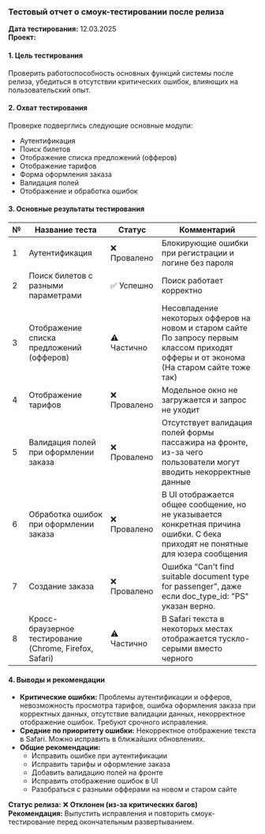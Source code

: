 ### **Тестовый отчет о смоук-тестировании после релиза**

**Дата тестирования:** 12.03.2025  
 **Проект:** 

#### **1\. Цель тестирования**

Проверить работоспособность основных функций системы после релиза, убедиться в отсутствии критических ошибок, влияющих на пользовательский опыт.

#### **2\. Охват тестирования**

Проверке подверглись следующие основные модули:

* Аутентификация  
* Поиск билетов  
* Отображение списка предложений (офферов)  
* Отображение тарифов  
* Форма оформления заказа  
* Валидация полей  
* Отображение и обработка ошибок

#### **3\. Основные результаты тестирования**

| № | Название теста | Статус | Комментарий |
| ----- | ----- | ----- | ----- |
| 1 | Аутентификация | ❌ Провалено | Блокирующие ошибки при регистрации и логине без пароля |
| 2 | Поиск билетов с разными параметрами | ✅ Успешно | Поиск работает корректно |
| 3 | Отображение списка предложений (офферов) | ⚠️ Частично | Несовпадение некоторых офферов на новом и старом сайте По запросу первым классом приходят офферы и от эконома (На старом сайте тоже так) |
| 4 | Отображение тарифов | ❌ Провалено | Модельное окно не загружается и запрос не уходит |
| 5 | Валидация полей при оформлении заказа | ❌ Провалено | Отсутствует валидация полей формы пассажира на фронте, из\-за чего пользователи могут вводить некорректные данные |
| 6 | Обработка ошибок при оформлении заказа | ❌ Провалено | В UI отображается общее сообщение, но не указывается конкретная причина ошибки. С бека приходят не понятные для юзера сообщения |
| 7 | Создание заказа | ❌ Провалено | Ошибка “Can't find suitable document type for passenger”, даже если doc\_type\_id: "PS" указан верно. |
| 8 | Кросс-браузерное тестирование (Chrome, Firefox, Safari) | ⚠️ Частично | В Safari текста в некоторых местах отображается тускло-серыми вместо черного |

#### **4\. Выводы и рекомендации**

* **Критические ошибки:** Проблемы аутентификации и офферов, невозможность просмотра тарифов, ошибка оформления заказа при корректных данных,  отсутствие валидации данных, некорректное отображение ошибок. Требуют срочного исправления.  
* **Средние по приоритету ошибки:** Некорректное отображение текста в Safari. Можно исправить в ближайших обновлениях.  
* **Общие рекомендации:**  
  * Исправить ошибке при аутентификации  
  * Исправить тарифы и оформление заказа  
  * Добавить валидацию полей на фронте  
  * Исправить отображение ошибок в UI  
  * Разобраться с разными офферами на новом и старом сайте

**Статус релиза:** ❌ **Отклонен (из-за критических багов)**  
 **Рекомендация:** Выпустить исправления и повторить смоук-тестирование перед окончательным развертыванием.

